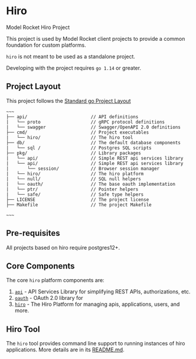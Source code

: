# Hiro

Model Rocket Hiro Project

This project is used by Model Rocket client projects to provide a common foundation for custom platforms. 

`hiro` is not meant to be used as a standalone project.

Developing with the project requires `go 1.14` or greater.

## Project Layout
This project follows the [Standard go Project Layout](https://github.com/golang-standards/project-layout)

```
~~~
├── api/                        // API definitions
|   └── proto                   // gRPC protocol definitions
|   └── swagger                 // Swagger/OpenAPI 2.0 definitions
├── cmd/                        // Project executables
|   └── hiro/                   // The hiro tool
├── db/                         // The default database components
|   └── sql /                   // Postgres SQL scripts
├── pkg/                        // Library packages
|   └── api/                    // Simple REST api services library
|   └── api/                    // Simple REST api services library
|       └── session/            // Browser session manager
|   └── hiro/                   // The hiro platform
|   └── null/                   // SQL null helpers
|   └── oauth/                  // The base oauth implementation
|   └── ptr/                    // Pointer helpers
|   └── safe/                   // Safe type helpers
├── LICENSE                     // The project license
├── Makefile                    // The project Makefile

~~~
```

## Pre-requisites
All projects based on hiro require postgres12+.
## Core Components
The core `hiro` platform components are:

1. [`api`](./pkg/api/README.md) - API Services Library for simplifying REST APIs, authorizations, etc.
1. [`oauth`](./pkg/oauth/README.md) - OAuth 2.0 library for 
1. [`hiro`](./pkg/hiro/README.md) - The Hiro Platform for managing apis, applications, users, and more.

## Hiro Tool
The `hiro` tool provides command line support to running instances of hiro applications. More details are in its [README.md](./cmd/hiro/README.md).